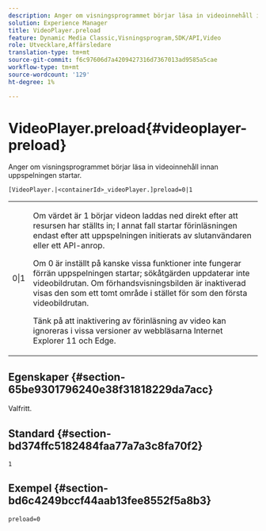 ```yaml
---
description: Anger om visningsprogrammet börjar läsa in videoinnehåll innan uppspelningen startar.
solution: Experience Manager
title: VideoPlayer.preload
feature: Dynamic Media Classic,Visningsprogram,SDK/API,Video
role: Utvecklare,Affärsledare
translation-type: tm+mt
source-git-commit: f6c97606d7a4209427316d7367013ad9585a5cae
workflow-type: tm+mt
source-wordcount: '129'
ht-degree: 1%

---
```



# VideoPlayer.preload{#videoplayer-preload}

Anger om visningsprogrammet börjar läsa in videoinnehåll innan uppspelningen startar.

`[VideoPlayer.|<containerId>_videoPlayer.]preload=0|1`

<table id="table_AE7AAFA9B4374E31B51D06511EB96401"> 
 <tbody> 
  <tr> 
   <td colname="col1"> <p> <span class="codeph"> 0|1  </span> </p> </td> 
   <td colname="col2"> <p> Om värdet är <span class="codeph"> 1 </span> börjar videon laddas ned direkt efter att resursen har ställts in; I annat fall startar förinläsningen endast efter att uppspelningen initierats av slutanvändaren eller ett API-anrop. </p> <p>Om <span class="codeph"> 0 </span> är inställt på  kanske vissa funktioner inte fungerar förrän uppspelningen startar; sökåtgärden uppdaterar inte videobildrutan. Om förhandsvisningsbilden är inaktiverad visas den som ett tomt område i stället för som den första videobildrutan. </p> <p>Tänk på att inaktivering av förinläsning av video kan ignoreras i vissa versioner av webbläsarna Internet Explorer 11 och Edge. </p> </td> 
  </tr> 
 </tbody> 
</table>

## Egenskaper {#section-65be9301796240e38f31818229da7acc}

Valfritt.

## Standard {#section-bd374ffc5182484faa77a7a3c8fa70f2}

`1`

## Exempel {#section-bd6c4249bccf44aab13fee8552f5a8b3}

`preload=0`
